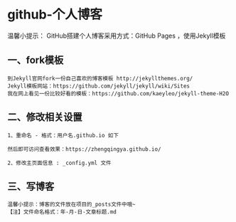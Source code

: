 # github-个人博客

温馨小提示： GitHub搭建个人博客采用方式：GitHub Pages ，使用Jekyll模板

## 一、fork模板

    到Jekyll官网fork一份自己喜欢的博客模板 http://jekyllthemes.org/
    Jekyll模板网站：https://github.com/jekyll/jekyll/wiki/Sites
    我在网上看见一份比较好看的模板：https://github.com/kaeyleo/jekyll-theme-H2O

## 二、修改相关设置

    1、重命名 - 格式：用户名.github.io 如下
    
    然后即可访问查看效果：https://zhengqingya.github.io/
    
    2、修改主页面信息 : _config.yml 文件

## 三、写博客

    温馨小提示：博客的文件放在项目的_posts文件中哦~
    【注】文件命名格式：年-月-日-文章标题.md
